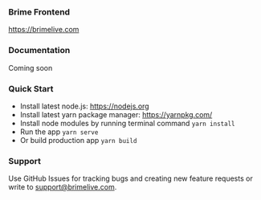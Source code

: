 ### Brime Frontend ###
https://brimelive.com

### Documentation ###
Coming soon

### Quick Start ###
* Install latest node.js: https://nodejs.org​
* Install latest yarn package manager: https://yarnpkg.com/​
* Install node modules by running terminal command `yarn install`
* Run the app `yarn serve`
* Or build production app `yarn build`

### Support ###
Use GitHub Issues for tracking bugs and creating new feature requests or write to [support@brimelive.com](mailto:support@brimelive.com).
